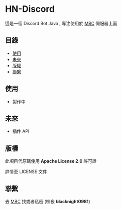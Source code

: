 # HN-Discord
這是一個 Discord Bot Java , 專注使用於 [MBC](https://discord.gg/NW49YbJjuv) 伺服器上面

## 目錄
- [使用](#使用)
- [未來](#未來)
- [版權](#版權)
- [聯繫](#聯繫)

## 使用
- 製作中

## 未來
- 插件 API

## 版權
此項目代原碼使用 **Apache License 2.0** 許可證

詳情至 LICENSE 文件

## 聯繫
去 [MBC](https://discord.gg/NW49YbJjuv) 找或者私密 (嘿夜 **blacknight0981**)

